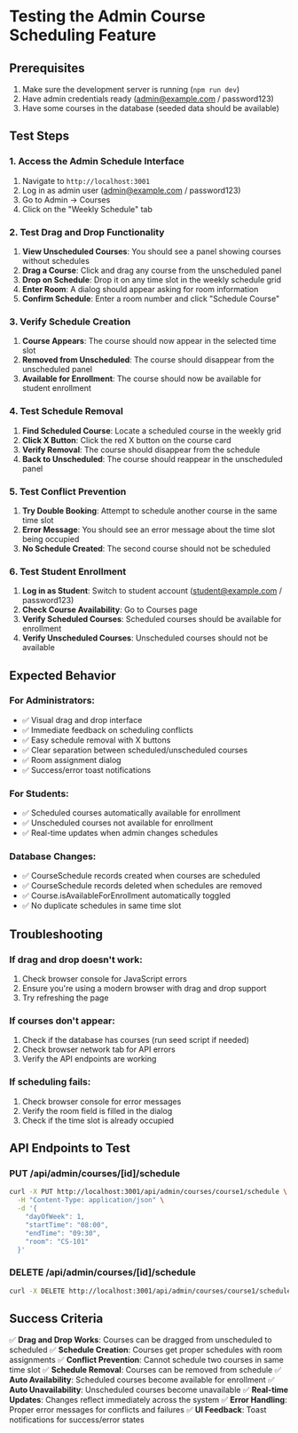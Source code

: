# Testing the Admin Course Scheduling Feature

## Prerequisites
1. Make sure the development server is running (`npm run dev`)
2. Have admin credentials ready (admin@example.com / password123)
3. Have some courses in the database (seeded data should be available)

## Test Steps

### 1. Access the Admin Schedule Interface
1. Navigate to `http://localhost:3001`
2. Log in as admin user (admin@example.com / password123)
3. Go to Admin → Courses
4. Click on the "Weekly Schedule" tab

### 2. Test Drag and Drop Functionality
1. **View Unscheduled Courses**: You should see a panel showing courses without schedules
2. **Drag a Course**: Click and drag any course from the unscheduled panel
3. **Drop on Schedule**: Drop it on any time slot in the weekly schedule grid
4. **Enter Room**: A dialog should appear asking for room information
5. **Confirm Schedule**: Enter a room number and click "Schedule Course"

### 3. Verify Schedule Creation
1. **Course Appears**: The course should now appear in the selected time slot
2. **Removed from Unscheduled**: The course should disappear from the unscheduled panel
3. **Available for Enrollment**: The course should now be available for student enrollment

### 4. Test Schedule Removal
1. **Find Scheduled Course**: Locate a scheduled course in the weekly grid
2. **Click X Button**: Click the red X button on the course card
3. **Verify Removal**: The course should disappear from the schedule
4. **Back to Unscheduled**: The course should reappear in the unscheduled panel

### 5. Test Conflict Prevention
1. **Try Double Booking**: Attempt to schedule another course in the same time slot
2. **Error Message**: You should see an error message about the time slot being occupied
3. **No Schedule Created**: The second course should not be scheduled

### 6. Test Student Enrollment
1. **Log in as Student**: Switch to student account (student@example.com / password123)
2. **Check Course Availability**: Go to Courses page
3. **Verify Scheduled Courses**: Scheduled courses should be available for enrollment
4. **Verify Unscheduled Courses**: Unscheduled courses should not be available

## Expected Behavior

### For Administrators:
- ✅ Visual drag and drop interface
- ✅ Immediate feedback on scheduling conflicts
- ✅ Easy schedule removal with X buttons
- ✅ Clear separation between scheduled/unscheduled courses
- ✅ Room assignment dialog
- ✅ Success/error toast notifications

### For Students:
- ✅ Scheduled courses automatically available for enrollment
- ✅ Unscheduled courses not available for enrollment
- ✅ Real-time updates when admin changes schedules

### Database Changes:
- ✅ CourseSchedule records created when courses are scheduled
- ✅ CourseSchedule records deleted when schedules are removed
- ✅ Course.isAvailableForEnrollment automatically toggled
- ✅ No duplicate schedules in same time slot

## Troubleshooting

### If drag and drop doesn't work:
1. Check browser console for JavaScript errors
2. Ensure you're using a modern browser with drag and drop support
3. Try refreshing the page

### If courses don't appear:
1. Check if the database has courses (run seed script if needed)
2. Check browser network tab for API errors
3. Verify the API endpoints are working

### If scheduling fails:
1. Check browser console for error messages
2. Verify the room field is filled in the dialog
3. Check if the time slot is already occupied

## API Endpoints to Test

### PUT /api/admin/courses/[id]/schedule
```bash
curl -X PUT http://localhost:3001/api/admin/courses/course1/schedule \
  -H "Content-Type: application/json" \
  -d '{
    "dayOfWeek": 1,
    "startTime": "08:00",
    "endTime": "09:30",
    "room": "CS-101"
  }'
```

### DELETE /api/admin/courses/[id]/schedule
```bash
curl -X DELETE http://localhost:3001/api/admin/courses/course1/schedule
```

## Success Criteria

✅ **Drag and Drop Works**: Courses can be dragged from unscheduled to scheduled
✅ **Schedule Creation**: Courses get proper schedules with room assignments
✅ **Conflict Prevention**: Cannot schedule two courses in same time slot
✅ **Schedule Removal**: Courses can be removed from schedule
✅ **Auto Availability**: Scheduled courses become available for enrollment
✅ **Auto Unavailability**: Unscheduled courses become unavailable
✅ **Real-time Updates**: Changes reflect immediately across the system
✅ **Error Handling**: Proper error messages for conflicts and failures
✅ **UI Feedback**: Toast notifications for success/error states
